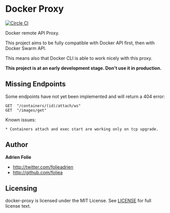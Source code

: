 # Docker Proxy
[![Circle CI](https://circleci.com/gh/foliea/docker-proxy.svg?style=svg)](https://circleci.com/gh/foliea/docker-proxy)

Docker remote API Proxy.

This project aims to be fully compatible with Docker API first,
then with Docker Swarm API.

This means also that Docker CLI is able to work nicely with this
proxy.

**This project is at an early development stage. Don't use it in
production.**

## Missing Endpoints

Some endpoints have not yet been implemented and will return a 404 error:

```
GET  "/containers/(id)/attach/ws"
GET  "/images/get"
```

Known issues:
```
* Containers attach and exec start are working only on tcp upgrade.
```

## Author

**Adrien Folie**

* http://twitter.com/folieadrien
* http://github.com/foliea

## Licensing

docker-proxy is licensed under the MIT License. See [LICENSE](LICENSE) for full
license text.
